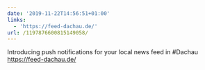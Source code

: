 ```yaml
---
date: '2019-11-22T14:56:51+01:00'
links:
  - 'https://feed-dachau.de/'
url: /1197876600815149058/
---
```

Introducing push notifications for your local news feed in #Dachau https://feed-dachau.de/
